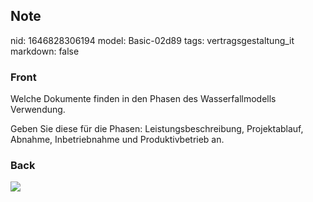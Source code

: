 ## Note
nid: 1646828306194
model: Basic-02d89
tags: vertragsgestaltung_it
markdown: false

### Front
Welche Dokumente finden in den Phasen des Wasserfallmodells Verwendung.

Geben Sie diese für die Phasen: Leistungsbeschreibung, Projektablauf, Abnahme, Inbetriebnahme und Produktivbetrieb an.

### Back
<img src="paste-940adbf74e2bce1d74f3968c6872baf67732d1f7.jpg">
